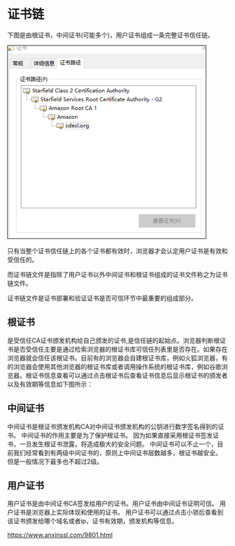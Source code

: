# 证书链

下图是由根证书，中间证书(可能多个)，用户证书组成一条完整证书信任链。

![证书链](images/cert_chain.png)


只有当整个证书信任链上的各个证书都有效时，浏览器才会认定用户证书是有效和受信任的。

而证书链文件是指除了用户证书以外中间证书和根证书组成的证书文件称之为证书链文件。

证书链文件是证书部署和验证证书是否可信环节中最重要的组成部分。

## 根证书

是受信任CA证书颁发机构给自己颁发的证书,是信任链的起始点。浏览器判断根证书是否受信任主要是通过检索浏览器的根证书库可信任列表里是否存在。如果存在浏览器就会信任该根证书。目前有的浏览器会自建根证书库，例如火狐浏览器，有的浏览器会使用其他浏览器的根证书库或者调用操作系统的根证书库，例如谷歌浏览器。根证书信息查看可以通过点击根证书后查看证书信息后显示根证书的颁发者以及有效期等信息如下图所示：

## 中间证书

中间证书是根证书颁发机构CA对中间证书颁发机构的公钥进行数字签名得到的证书。
中间证书的作用主要是为了保护根证书。
因为如果直接采用根证书签发证书，一旦发生根证书泄露，将造成极大的安全问题。
中间证书可以不止一个，目前我们经常看到有两级中间证书的，原则上中间证书层数越多，根证书越安全。
但是一般情况下最多也不超过2级。

## 用户证书

用户证书是由中间证书CA签发给用户的证书。用户证书由中间证书证明可信。
用户证书是浏览器上实际体现和使用的证书。
用户证书可以通过点击小锁后查看到该证书颁发给哪个域名或者ip，证书有效期，颁发机构等信息。





https://www.anxinssl.com/9801.html